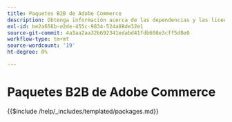 ```yaml
---
title: Paquetes B2B de Adobe Commerce
description: Obtenga información acerca de las dependencias y las licencias de terceros utilizadas en Adobe Commerce B2B.
exl-id: be2a656b-e2de-455c-9834-524a88de32e1
source-git-commit: 4a3aa2aa32b692341edabd41fdb608e3cff5d8e0
workflow-type: tm+mt
source-wordcount: '19'
ht-degree: 0%

---
```


# Paquetes B2B de Adobe Commerce

{{$include /help/_includes/templated/packages.md}}

<!-- Last updated from includes: 2025-04-11 15:09:07 -->
